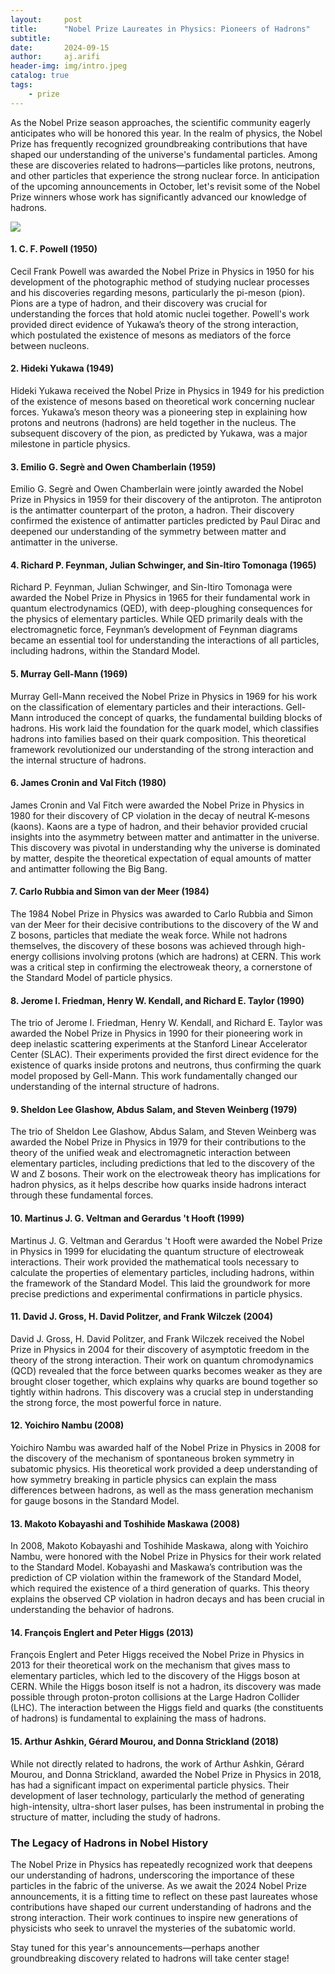 ```yaml
---
layout:     post
title:      "Nobel Prize Laureates in Physics: Pioneers of Hadrons"
subtitle:   
date:       2024-09-15
author:     aj.arifi
header-img: img/intro.jpeg
catalog: true
tags:
    - prize
---
```


As the Nobel Prize season approaches, the scientific community eagerly anticipates who will be honored this year. 
In the realm of physics, the Nobel Prize has frequently recognized groundbreaking contributions 
that have shaped our understanding of the universe's fundamental particles. 
Among these are discoveries related to hadrons—particles like protons, neutrons, and other particles that experience the strong nuclear force. 
In anticipation of the upcoming announcements in October, let's revisit some of the Nobel Prize winners whose work has significantly advanced our knowledge of hadrons.

![](https://wp.cruxnow.com/wp-content/uploads/2022/10/nobel.jpg)

#### 1. **C. F. Powell (1950)**
Cecil Frank Powell was awarded the Nobel Prize in Physics in 1950 for his development of 
the photographic method of studying nuclear processes and his discoveries regarding mesons, 
particularly the pi-meson (pion). Pions are a type of hadron, and their discovery was crucial 
for understanding the forces that hold atomic nuclei together. Powell's work provided direct evidence of 
Yukawa’s theory of the strong interaction, which postulated the existence of mesons as mediators of the force between nucleons.

#### 2. **Hideki Yukawa (1949)**
Hideki Yukawa received the Nobel Prize in Physics in 1949 for his prediction of the existence 
of mesons based on theoretical work concerning nuclear forces. Yukawa’s meson theory was 
a pioneering step in explaining how protons and neutrons (hadrons) are held together in the nucleus. 
The subsequent discovery of the pion, as predicted by Yukawa, was a major milestone in particle physics.

#### 3. **Emilio G. Segrè and Owen Chamberlain (1959)**
Emilio G. Segrè and Owen Chamberlain were jointly awarded the Nobel Prize in Physics in 1959 
for their discovery of the antiproton. The antiproton is the antimatter counterpart of the proton, a hadron. 
Their discovery confirmed the existence of antimatter particles predicted by Paul Dirac and 
deepened our understanding of the symmetry between matter and antimatter in the universe.

#### 4. **Richard P. Feynman, Julian Schwinger, and Sin-Itiro Tomonaga (1965)**
Richard P. Feynman, Julian Schwinger, and Sin-Itiro Tomonaga were awarded the 
Nobel Prize in Physics in 1965 for their fundamental work in quantum electrodynamics (QED), 
with deep-ploughing consequences for the physics of elementary particles. 
While QED primarily deals with the electromagnetic force, Feynman’s development of Feynman 
diagrams became an essential tool for understanding the interactions of all particles, including hadrons, within the Standard Model.

#### 5. **Murray Gell-Mann (1969)**
Murray Gell-Mann received the Nobel Prize in Physics in 1969 for his work on 
the classification of elementary particles and their interactions. 
Gell-Mann introduced the concept of quarks, the fundamental building blocks of hadrons. 
His work laid the foundation for the quark model, which classifies hadrons into 
families based on their quark composition. This theoretical framework revolutionized 
our understanding of the strong interaction and the internal structure of hadrons.

#### 6. **James Cronin and Val Fitch (1980)**
James Cronin and Val Fitch were awarded the Nobel Prize in Physics in 1980 for their 
discovery of CP violation in the decay of neutral K-mesons (kaons). Kaons are a type of hadron, 
and their behavior provided crucial insights into the asymmetry between matter and antimatter in the universe. 
This discovery was pivotal in understanding why the universe is dominated by matter, 
despite the theoretical expectation of equal amounts of matter and antimatter following the Big Bang.

#### 7. **Carlo Rubbia and Simon van der Meer (1984)**
The 1984 Nobel Prize in Physics was awarded to Carlo Rubbia and Simon van der Meer for their 
decisive contributions to the discovery of the W and Z bosons, particles that mediate the weak force. 
While not hadrons themselves, the discovery of these bosons was achieved through high-energy collisions 
involving protons (which are hadrons) at CERN. This work was a critical step 
in confirming the electroweak theory, a cornerstone of the Standard Model of particle physics.

#### 8. **Jerome I. Friedman, Henry W. Kendall, and Richard E. Taylor (1990)**
The trio of Jerome I. Friedman, Henry W. Kendall, and Richard E. Taylor was awarded the Nobel Prize
in Physics in 1990 for their pioneering work in deep inelastic scattering experiments at the 
Stanford Linear Accelerator Center (SLAC). Their experiments provided the first direct evidence 
for the existence of quarks inside protons and neutrons, thus confirming the quark model proposed by Gell-Mann. 
This work fundamentally changed our understanding of the internal structure of hadrons.

#### 9. **Sheldon Lee Glashow, Abdus Salam, and Steven Weinberg (1979)**
The trio of Sheldon Lee Glashow, Abdus Salam, and Steven Weinberg was awarded the Nobel Prize 
in Physics in 1979 for their contributions to the theory of the unified weak and electromagnetic interaction 
between elementary particles, including predictions that led to the discovery of the W and Z bosons. 
Their work on the electroweak theory has implications for hadron physics, as it helps describe 
how quarks inside hadrons interact through these fundamental forces.

#### 10. **Martinus J. G. Veltman and Gerardus 't Hooft (1999)**
Martinus J. G. Veltman and Gerardus 't Hooft were awarded the Nobel Prize in Physics in 1999 
for elucidating the quantum structure of electroweak interactions. 
Their work provided the mathematical tools necessary to calculate the properties of elementary particles, 
including hadrons, within the framework of the Standard Model. 
This laid the groundwork for more precise predictions and experimental confirmations in particle physics.

#### 11. **David J. Gross, H. David Politzer, and Frank Wilczek (2004)**
David J. Gross, H. David Politzer, and Frank Wilczek received the Nobel Prize in Physics in 2004 
for their discovery of asymptotic freedom in the theory of the strong interaction. 
Their work on quantum chromodynamics (QCD) revealed that the force between quarks 
becomes weaker as they are brought closer together, which explains why quarks are bound together so tightly within hadrons. 
This discovery was a crucial step in understanding the strong force, the most powerful force in nature.

#### 12. **Yoichiro Nambu (2008)**
Yoichiro Nambu was awarded half of the Nobel Prize in Physics in 2008 for the discovery of 
the mechanism of spontaneous broken symmetry in subatomic physics. His theoretical work provided a deep understanding
of how symmetry breaking in particle physics can explain the mass differences between hadrons, 
as well as the mass generation mechanism for gauge bosons in the Standard Model.

#### 13. **Makoto Kobayashi and Toshihide Maskawa (2008)**
In 2008, Makoto Kobayashi and Toshihide Maskawa, along with Yoichiro Nambu, were honored with 
the Nobel Prize in Physics for their work related to the Standard Model. 
Kobayashi and Maskawa’s contribution was the prediction of CP violation within the framework of the Standard Model, 
which required the existence of a third generation of quarks. This theory explains the observed CP violation 
in hadron decays and has been crucial in understanding the behavior of hadrons.

#### 14. **François Englert and Peter Higgs (2013)**
François Englert and Peter Higgs received the Nobel Prize in Physics in 2013 for their theoretical work 
on the mechanism that gives mass to elementary particles, which led to the discovery of the Higgs boson at CERN. 
While the Higgs boson itself is not a hadron, its discovery was made possible through proton-proton collisions 
at the Large Hadron Collider (LHC). The interaction between the Higgs field and quarks 
(the constituents of hadrons) is fundamental to explaining the mass of hadrons.

#### 15. **Arthur Ashkin, Gérard Mourou, and Donna Strickland (2018)**
While not directly related to hadrons, the work of Arthur Ashkin, Gérard Mourou, and Donna Strickland, 
awarded the Nobel Prize in Physics in 2018, has had a significant impact on experimental particle physics. 
Their development of laser technology, particularly the method of generating high-intensity, ultra-short laser pulses, 
has been instrumental in probing the structure of matter, including the study of hadrons.

### The Legacy of Hadrons in Nobel History

The Nobel Prize in Physics has repeatedly recognized work that deepens our understanding of hadrons, 
underscoring the importance of these particles in the fabric of the universe. 
As we await the 2024 Nobel Prize announcements, it is a fitting time to reflect on these past 
laureates whose contributions have shaped our current understanding of hadrons and the strong interaction. 
Their work continues to inspire new generations of physicists who seek to unravel the mysteries of the subatomic world.

Stay tuned for this year's announcements—perhaps another groundbreaking discovery related to hadrons will take center stage!
